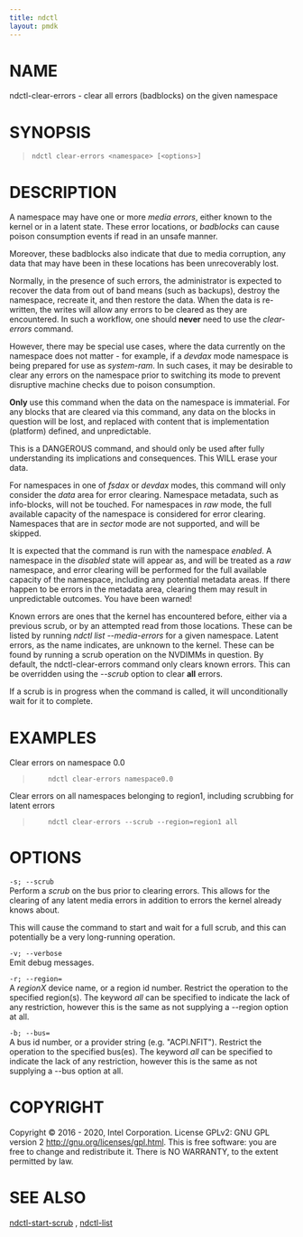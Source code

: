 ```yaml
---
title: ndctl
layout: pmdk
---
```


# NAME

ndctl-clear-errors - clear all errors (badblocks) on the given namespace

# SYNOPSIS

>     ndctl clear-errors <namespace> [<options>]

# DESCRIPTION

A namespace may have one or more *media errors*, either known to the
kernel or in a latent state. These error locations, or *badblocks* can
cause poison consumption events if read in an unsafe manner.

Moreover, these badblocks also indicate that due to media corruption,
any data that may have been in these locations has been unrecoverably
lost.

Normally, in the presence of such errors, the administrator is expected
to recover the data from out of band means (such as backups), destroy
the namespace, recreate it, and then restore the data. When the data is
re-written, the writes will allow any errors to be cleared as they are
encountered. In such a workflow, one should **never** need to use the
*clear-errors* command.

However, there may be special use cases, where the data currently on the
namespace does not matter - for example, if a *devdax* mode namespace is
being prepared for use as *system-ram*. In such cases, it may be
desirable to clear any errors on the namespace prior to switching its
mode to prevent disruptive machine checks due to poison consumption.

<div class="note">

**Only** use this command when the data on the namespace is immaterial.
For any blocks that are cleared via this command, any data on the blocks
in question will be lost, and replaced with content that is
implementation (platform) defined, and unpredictable.

</div>

<div class="warning">

This is a DANGEROUS command, and should only be used after fully
understanding its implications and consequences. This WILL erase your
data.

</div>

For namespaces in one of *fsdax* or *devdax* modes, this command will
only consider the *data* area for error clearing. Namespace metadata,
such as info-blocks, will not be touched. For namespaces in *raw* mode,
the full available capacity of the namespace is considered for error
clearing. Namespaces that are in *sector* mode are not supported, and
will be skipped.

<div class="note">

It is expected that the command is run with the namespace *enabled*. A
namespace in the *disabled* state will appear as, and will be treated as
a *raw* namespace, and error clearing will be performed for the full
available capacity of the namespace, including any potential metadata
areas. If there happen to be errors in the metadata area, clearing them
may result in unpredictable outcomes. You have been warned!

</div>

Known errors are ones that the kernel has encountered before, either via
a previous scrub, or by an attempted read from those locations. These
can be listed by running *ndctl list --media-errors* for a given
namespace. Latent errors, as the name indicates, are unknown to the
kernel. These can be found by running a scrub operation on the NVDIMMs
in question. By default, the ndctl-clear-errors command only clears
known errors. This can be overridden using the *--scrub* option to clear
**all** errors.

<div class="note">

If a scrub is in progress when the command is called, it will
unconditionally wait for it to complete.

</div>

# EXAMPLES

Clear errors on namespace 0.0

>         ndctl clear-errors namespace0.0

Clear errors on all namespaces belonging to region1, including scrubbing
for latent errors

>         ndctl clear-errors --scrub --region=region1 all

# OPTIONS

`-s; --scrub`  
Perform a *scrub* on the bus prior to clearing errors. This allows for
the clearing of any latent media errors in addition to errors the kernel
already knows about.

<div class="note">

This will cause the command to start and wait for a full scrub, and this
can potentially be a very long-running operation.

</div>

`-v; --verbose`  
Emit debug messages.

`-r; --region=`  
A *regionX* device name, or a region id number. Restrict the operation
to the specified region(s). The keyword *all* can be specified to
indicate the lack of any restriction, however this is the same as not
supplying a --region option at all.

`-b; --bus=`  
A bus id number, or a provider string (e.g. "ACPI.NFIT"). Restrict the
operation to the specified bus(es). The keyword *all* can be specified
to indicate the lack of any restriction, however this is the same as not
supplying a --bus option at all.

# COPYRIGHT

Copyright © 2016 - 2020, Intel Corporation. License GPLv2: GNU GPL
version 2 <http://gnu.org/licenses/gpl.html>. This is free software: you
are free to change and redistribute it. There is NO WARRANTY, to the
extent permitted by law.

# SEE ALSO

[ndctl-start-scrub](ndctl-start-scrub.md) , [ndctl-list](ndctl-list.md)
